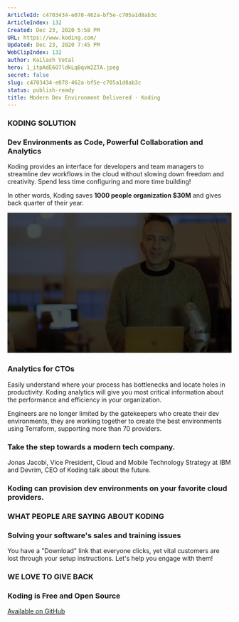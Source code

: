 ```yaml
---
ArticleId: c4703434-e078-462a-bf5e-c705a1d8ab3c
ArticleIndex: 132
Created: Dec 23, 2020 5:58 PM
URL: https://www.koding.com/
Updated: Dec 23, 2020 7:45 PM
WebClipIndex: 132
author: Kailash Vetal
hero: 1_itpAdE6O7ldkLqBqvW2ZTA.jpeg
secret: false
slug: c4703434-e078-462a-bf5e-c705a1d8ab3c
status: publish-ready
title: Modern Dev Environment Delivered · Koding
---
```

### KODING SOLUTION

### Dev Environments as Code, Powerful Collaboration and Analytics

Koding provides an interface for developers and team managers to streamline dev workflows in the cloud without slowing down freedom and creativity. Spend less time configuring and more time building!

In other words,
Koding saves **1000 people organization $30M** and gives back quarter of their year.

![132%205e7c52c6aedc4feda69753cbe29858af/how-koding-works-placeholder2x.png](132%205e7c52c6aedc4feda69753cbe29858af/how-koding-works-placeholder2x.png)

### Analytics for CTOs

Easily understand where your process has bottlenecks and locate holes in productivity. Koding analytics will give you most critical information about the performance and efficiency in your organization.

Engineers are no longer limited by the gatekeepers who create their dev environments, they are working together to create the best environments using Terraform, supporting more than 70 providers.

### Take the step towards a modern tech company.

Jonas Jacobi, Vice President, Cloud and Mobile Technology Strategy at IBM and Devrim, CEO of Koding talk about the future.

### Koding can provision dev environments on your favorite cloud providers.

### WHAT PEOPLE ARE SAYING ABOUT KODING

### Solving your software's sales and training issues

You have a "Download" link that everyone clicks, yet vital customers are lost through your setup instructions. Let's help you engage with them!

### WE LOVE TO GIVE BACK

### Koding is Free and Open Source

[Available on GitHub](https://github.com/koding/koding)
